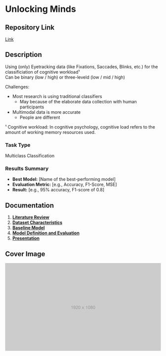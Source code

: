 # Unlocking Minds

## Repository Link

[Link](https://github.com/HBendig-HSFL/unlocking-minds/)

## Description

Using (only) Eyetracking data (like Fixations, Saccades, Blinks, etc.) for the classificiation of cognitive workload¹ <br />
Can be binary (low / high) or three-leveld (low / mid / high)

Challenges:

- Most research is using traditional classifiers
  - May because of the elaborate data collection with human participants
- Multimodal data is more accurate
  - People are different

¹ Cognitive workload: In cognitive psychology, cognitive load refers to the amount of working memory resources used.

### Task Type

Multiclass Classification

### Results Summary

- **Best Model:** [Name of the best-performing model]
- **Evaluation Metric:** [e.g., Accuracy, F1-Score, MSE]
- **Result:** [e.g., 95% accuracy, F1-score of 0.8]

## Documentation

1. **[Literature Review](0_LiteratureReview/README.md)**
2. **[Dataset Characteristics](1_DatasetCharacteristics/exploratory_data_analysis.ipynb)**
3. **[Baseline Model](2_BaselineModel/baseline_model.ipynb)**
4. **[Model Definition and Evaluation](3_Model/model_definition_evaluation)**
5. **[Presentation](4_Presentation/README.md)**

## Cover Image

![Project Cover Image](CoverImage/cover_image.png)
